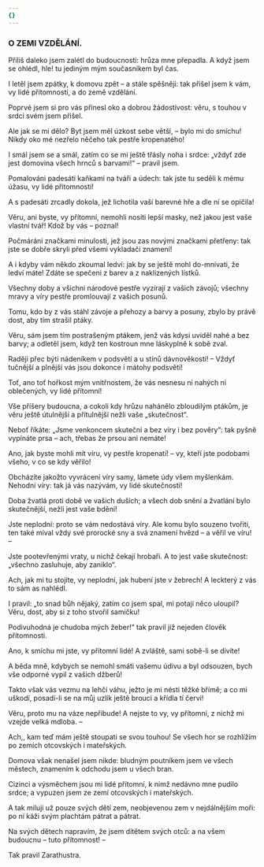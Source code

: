 ```yaml
---
{}
---
```


### O ZEMI VZDĚLÁNÍ.

Příliš daleko jsem zalétl do budoucnosti: hrůza mne přepadla. A když jsem se ohlédl, hle! tu jediným mým současníkem byl čas.

I letěl jsem zpátky, k domovu zpět – a stále spěšněji: tak přišel jsem k vám, vy lidé přítomnosti, a do země vzdělání. 

Poprvé jsem si pro vás přinesl oko a dobrou žádostivost: věru, s touhou v srdci svém jsem přišel. 

Ale jak se mi dělo? Byt jsem měl úzkost sebe větší, – bylo mi do smíchu! Nikdy oko mé nezřelo něčeho tak pestře kropenatého!

I smál jsem se a smál, zatím co se mi ještě třásly noha i srdce: „vždyť zde jest domovina všech hrnců s barvami!“ – pravil jsem.

Pomalováni padesáti kaňkami na tváři a údech: tak jste tu seděli k mému úžasu, vy lidé přítomnosti! 

A s padesáti zrcadly dokola, jež lichotila vaší barevné hře a dle ní se opičila!

Věru, ani byste, vy přítomní, nemohli nositi lepší masky, než jakou jest vaše vlastní tvář! Kdož by vás – poznal!

Počmáráni značkami minulosti, jež jsou zas novými značkami přetřeny: tak jste se dobře skryli před všemi vykladači znamení!

A i kdyby vám někdo zkoumal ledví: jak by se ještě mohl do-mnívati, že ledví máte! Zdáte se spečeni z barev a z naklizených lístků.

Všechny doby a všichni národové pestře vyzírají z vašich závojů; všechny mravy a víry pestře promlouvají z vašich posunů. 

Tomu, kdo by z vás stáhl závoje a přehozy a barvy a posuny, zbylo by právě dost, aby tím strašil ptáky. 

Věru, sám jsem tím postrašeným ptákem, jenž vás kdysi uviděl nahé a bez barvy; a odletěl jsem, když ten kostroun mne láskyplně k sobě zval. 

Raději přec býti nádeníkem v podsvětí a u stínů dávnověkosti! – Vždyť tučnější a plnější vás jsou dokonce i mátohy podsvětí!

Toť, ano toť hořkost mým vnitřnostem, že vás nesnesu ni nahých ni oblečených, vy lidé přítomní!

Vše příšery budoucna, a cokoli kdy hrůzu nahánělo zbloudilým ptákům, je věru ještě útulnější a přítulnější nežli vaše „skutečnost“.

Neboť říkáte: „Jsme venkoncem skuteční a bez víry i bez pověry“: tak pyšně vypínáte prsa – ach, třebas že prsou ani nemáte!

Ano, jak byste mohli mít víru, vy pestře kropenatí! – vy, kteří jste podobami všeho, v co se kdy věřilo!

Obcházíte jakožto vyvrácení víry samy, lámete údy všem myšlenkám. Nehodní víry: tak já vás nazývám, vy lidé skutečnosti!

Doba žvatlá proti době ve vašich duších; a všech dob snění a žvatlání bylo skutečnější, nežli jest vaše bdění!

Jste neplodní: proto se vám nedostává víry. Ale komu bylo souzeno tvořiti, ten také míval vždy své prorocké sny a svá znamení hvězd – a věřil ve víru! –

Jste pootevřenými vraty, u nichž čekají hrobaři. A to jest vaše skutečnost: „všechno zasluhuje, aby zaniklo“.

Ach, jak mi tu stojíte, vy neplodní, jak hubení jste v žebrech! A leckterý z vás to sám as nahlédl.

I pravil: „to snad bůh nějaký, zatím co jsem spal, mi potají něco uloupil? Věru, dost, aby si z toho stvořil samičku!

Podivuhodná je chudoba mých žeber!“ tak pravil již nejeden člověk přítomnosti.

Ano, k smíchu mi jste, vy přítomní lidé! A zvláště, sami sobě-li se divíte!

A běda mně, kdybych se nemohl smáti vašemu údivu a byl odsouzen, bych vše odporné vypil z vašich džberů!

Takto však vás vezmu na lehčí váhu, ježto je mi nésti těžké břímě; a co mi uškodí, posadí-li se na můj uzlík ještě brouci a křídla tí červi!

Věru, proto mu na váze nepřibude! A nejste to vy, vy přítomní, z nichž mi vzejde velká mdloba. – 

Ach,, kam teď mám ještě stoupati se svou touhou! Se všech hor se rozhlížím po zemích otcovských i mateřských.

Domova však nenašel jsem nikde: bludným poutníkem jsem ve všech městech, znamením k odchodu jsem u všech bran. 

Cizinci a výsměchem jsou mi lidé přítomní, k nimž nedávno mne pudilo srdce; a vypuzen jsem ze zemí otcovských i mateřských. 

A tak miluji už pouze svých dětí zem, neobjevenou zem v nejdálnějším moři: po ní káži svým plachtám pátrat a pátrat. 

Na svých dětech napravím, že jsem dítětem svých otců: a na všem budoucnu – tuto přítomnost! –

  

Tak pravil Zarathustra.
